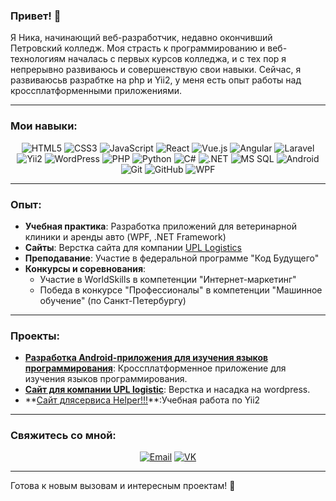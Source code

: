 ### Привет! 👋

Я Ника, начинающий веб-разработчик, недавно окончивший Петровский колледж. Моя страсть к программированию и веб-технологиям началась с первых курсов колледжа, и с тех пор я непрерывно развиваюсь и совершенствую свои навыки. Сейчас, я развиваюсьв разрабтке на php и Yii2, у меня есть опыт работы над кроссплатформенными приложениями.

---

### Мои навыки:

<div align="center">
  <img src="https://img.shields.io/badge/HTML5-%23E34F26.svg?style=for-the-badge&logo=html5&logoColor=white" alt="HTML5">
  <img src="https://img.shields.io/badge/CSS3-%231572B6.svg?style=for-the-badge&logo=css3&logoColor=white" alt="CSS3">
  <img src="https://img.shields.io/badge/JavaScript-%23F7DF1E.svg?style=for-the-badge&logo=javascript&logoColor=black" alt="JavaScript">
  <img src="https://img.shields.io/badge/React-%2361DAFB.svg?style=for-the-badge&logo=react&logoColor=black" alt="React">
  <img src="https://img.shields.io/badge/Vue.js-%234FC08D.svg?style=for-the-badge&logo=vue.js&logoColor=white" alt="Vue.js">
  <img src="https://img.shields.io/badge/Angular-%23DD0031.svg?style=for-the-badge&logo=angular&logoColor=white" alt="Angular">
  <img src="https://img.shields.io/badge/Laravel-%23FF2D20.svg?style=for-the-badge&logo=laravel&logoColor=white" alt="Laravel">
  <img src="https://img.shields.io/badge/Yii2-%230F52BA.svg?style=for-the-badge&logo=yii&logoColor=white" alt="Yii2">
  <img src="https://img.shields.io/badge/WordPress-%2321759B.svg?style=for-the-badge&logo=wordpress&logoColor=white" alt="WordPress">
  <img src="https://img.shields.io/badge/PHP-%23777BB4.svg?style=for-the-badge&logo=php&logoColor=white" alt="PHP">
  <img src="https://img.shields.io/badge/Python-%233776AB.svg?style=for-the-badge&logo=python&logoColor=white" alt="Python">
  <img src="https://img.shields.io/badge/C%23-%23239120.svg?style=for-the-badge&logo=c-sharp&logoColor=white" alt="C#">
  <img src="https://img.shields.io/badge/.NET-%235C2D91.svg?style=for-the-badge&logo=dotnet&logoColor=white" alt=".NET">
  <img src="https://img.shields.io/badge/MS%20SQL-%23CC2927.svg?style=for-the-badge&logo=microsoft-sql-server&logoColor=white" alt="MS SQL">
  <img src="https://img.shields.io/badge/Android-%233DDC84.svg?style=for-the-badge&logo=android&logoColor=white" alt="Android">
  <img src="https://img.shields.io/badge/Git-%23F05032.svg?style=for-the-badge&logo=git&logoColor=white" alt="Git">
  <img src="https://img.shields.io/badge/GitHub-%23181717.svg?style=for-the-badge&logo=github&logoColor=white" alt="GitHub">
  <img src="https://img.shields.io/badge/WPF-%230BA9E0.svg?style=for-the-badge&logoColor=white" alt="WPF">
</div>

---

### Опыт:

- **Учебная практика**: Разработка приложений для ветеринарной клиники и аренды авто (WPF, .NET Framework)
- **Сайты**: Верстка сайта для компании [UPL Logistics](https://upl-logisticks.ru/)
- **Преподавание**: Участие в федеральной программе "Код Будущего"
- **Конкурсы и соревнования**:
  - Участие в WorldSkills в компетенции "Интернет-маркетинг"
  - Победа в конкурсе "Профессионалы" в компетенции "Машинное обучение" (по Санкт-Петербургу)

---

### Проекты:

- **[Разработка Android-приложения для изучения языков программирования]((https://github.com/NyanNyanKo17/python-learning-app))**: Кроссплатформенное приложение для изучения языков программирования.
- **[Сайт для компании UPL logistic]([ссылка](https://upl-logisticks.ru/))**: Верстка и насадка на wordpress.
- **[Сайт длясервиса Helper!!!]([ссылка]([https://upl-logisticks.ru/](http://helper.lisak6bm.beget.tech/web/lk)))**:Учебная работа по Yii2

---

### Свяжитесь со мной:
<div align="center">
  <a href="mailto:elainewoods@yandex.ru"><img src="https://img.shields.io/badge/Email-D14836.svg?style=for-the-badge&logo=gmail&logoColor=white" alt="Email"></a>
  <a href="https://vk.com/nikateras"><img src="https://img.shields.io/badge/VK-4680C2.svg?style=for-the-badge&logo=vk&logoColor=white" alt="VK"></a>
</div>

---

Готова к новым вызовам и интересным проектам! 🚀
